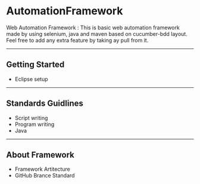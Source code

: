 # AutomationFramework
Web Automation Framework : This is basic web automation framework made by using selenium, java and maven based on cucumber-bdd layout. Feel free to add any extra feature by taking ay pull from it.
<hr>
<h2>Getting Started</h2>
<ul>
  <li>Eclipse setup</li>
</ul>

<hr>
<h2>Standards Guidlines</h2>
<ul>
  <li>Script writing</li>
  <li>Program writing</li>
  <li>Java</li>
</ul>

<hr>
<h2>About Framework</h2>
<ul>
  <li>Framework Artitecture</li>
  <li>GitHub Brance Standard</li>
</ul>
